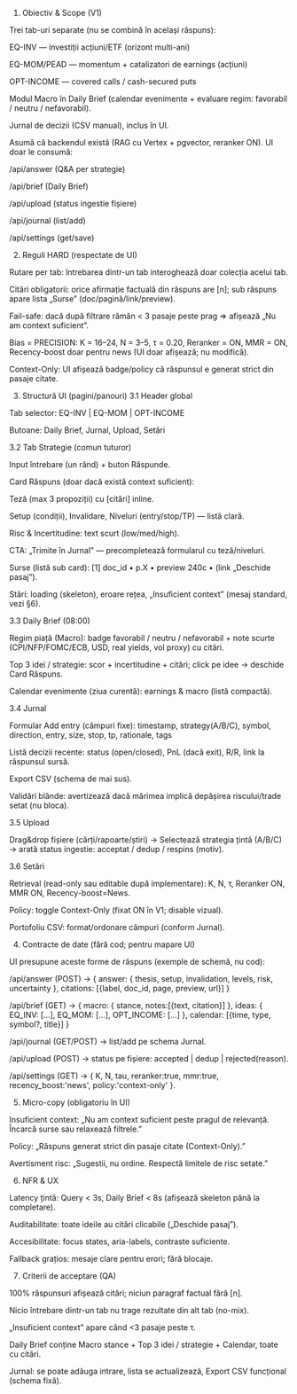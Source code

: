 1) Obiectiv & Scope (V1)

Trei tab-uri separate (nu se combină în același răspuns):

EQ-INV — investiții acțiuni/ETF (orizont multi-ani)

EQ-MOM/PEAD — momentum + catalizatori de earnings (acțiuni)

OPT-INCOME — covered calls / cash-secured puts

Modul Macro în Daily Brief (calendar evenimente + evaluare regim: favorabil / neutru / nefavorabil).

Jurnal de decizii (CSV manual), inclus în UI.

Asumă că backendul există (RAG cu Vertex + pgvector, reranker ON). UI doar le consumă:

/api/answer (Q&A per strategie)

/api/brief (Daily Brief)

/api/upload (status ingestie fișiere)

/api/journal (list/add)

/api/settings (get/save)

2) Reguli HARD (respectate de UI)

Rutare per tab: întrebarea dintr-un tab interoghează doar colecția acelui tab.

Citări obligatorii: orice afirmație factuală din răspuns are [n]; sub răspuns apare lista „Surse” (doc/pagină/link/preview).

Fail-safe: dacă după filtrare rămân < 3 pasaje peste prag ⇒ afișează „Nu am context suficient”.

Bias = PRECISION: K = 16–24, N = 3–5, τ = 0.20, Reranker = ON, MMR = ON, Recency-boost doar pentru news (UI doar afișează; nu modifică).

Context-Only: UI afișează badge/policy că răspunsul e generat strict din pasaje citate.

3) Structură UI (pagini/panouri)
3.1 Header global

Tab selector: EQ-INV | EQ-MOM | OPT-INCOME

Butoane: Daily Brief, Jurnal, Upload, Setări

3.2 Tab Strategie (comun tuturor)

Input întrebare (un rând) + buton Răspunde.

Card Răspuns (doar dacă există context suficient):

Teză (max 3 propoziții) cu [citări] inline.

Setup (condiții), Invalidare, Niveluri (entry/stop/TP) — listă clară.

Risc & Incertitudine: text scurt (low/med/high).

CTA: „Trimite în Jurnal” — precompletează formularul cu teză/niveluri.

Surse (listă sub card): [1] doc_id • p.X • preview 240c • (link „Deschide pasaj”).

Stări: loading (skeleton), eroare rețea, „Insuficient context” (mesaj standard, vezi §6).

3.3 Daily Brief (08:00)

Regim piață (Macro): badge favorabil / neutru / nefavorabil + note scurte (CPI/NFP/FOMC/ECB, USD, real yields, vol proxy) cu citări.

Top 3 idei / strategie: scor + incertitudine + citări; click pe idee → deschide Card Răspuns.

Calendar evenimente (ziua curentă): earnings & macro (listă compactă).

3.4 Jurnal

Formular Add entry (câmpuri fixe):
timestamp, strategy(A/B/C), symbol, direction, entry, size, stop, tp, rationale, tags

Listă decizii recente: status (open/closed), PnL (dacă exit), R/R, link la răspunsul sursă.

Export CSV (schema de mai sus).

Validări blânde: avertizează dacă mărimea implică depășirea riscului/trade setat (nu bloca).

3.5 Upload

Drag&drop fișiere (cărți/rapoarte/știri) → Selectează strategia țintă (A/B/C) → arată status ingestie: acceptat / dedup / respins (motiv).

3.6 Setări

Retrieval (read-only sau editable după implementare): K, N, τ, Reranker ON, MMR ON, Recency-boost=News.

Policy: toggle Context-Only (fixat ON în V1; disable vizual).

Portofoliu CSV: format/ordonare câmpuri (conform Jurnal).

4) Contracte de date (fără cod; pentru mapare UI)

UI presupune aceste forme de răspuns (exemple de schemă, nu cod):

/api/answer (POST) → { answer: { thesis, setup, invalidation, levels, risk, uncertainty }, citations: [{label, doc_id, page, preview, url}] }

/api/brief (GET) → { macro: { stance, notes:[{text, citation}] }, ideas: { EQ_INV: [...], EQ_MOM: [...], OPT_INCOME: [...] }, calendar: [{time, type, symbol?, title}] }

/api/journal (GET/POST) → list/add pe schema Jurnal.

/api/upload (POST) → status pe fișiere: accepted | dedup | rejected(reason).

/api/settings (GET) → { K, N, tau, reranker:true, mmr:true, recency_boost:'news', policy:'context-only' }.

5) Micro-copy (obligatoriu în UI)

Insuficient context: „Nu am context suficient peste pragul de relevanță. Încarcă surse sau relaxează filtrele.”

Policy: „Răspuns generat strict din pasaje citate (Context-Only).”

Avertisment risc: „Sugestii, nu ordine. Respectă limitele de risc setate.”

6) NFR & UX

Latency țintă: Query < 3s, Daily Brief < 8s (afișează skeleton până la completare).

Auditabilitate: toate ideile au citări clicabile („Deschide pasaj”).

Accesibilitate: focus states, aria-labels, contraste suficiente.

Fallback grațios: mesaje clare pentru erori; fără blocaje.

7) Criterii de acceptare (QA)

100% răspunsuri afișează citări; niciun paragraf factual fără [n].

Nicio întrebare dintr-un tab nu trage rezultate din alt tab (no-mix).

„Insuficient context” apare când <3 pasaje peste τ.

Daily Brief conține Macro stance + Top 3 idei / strategie + Calendar, toate cu citări.

Jurnal: se poate adăuga intrare, lista se actualizează, Export CSV funcțional (schema fixă).